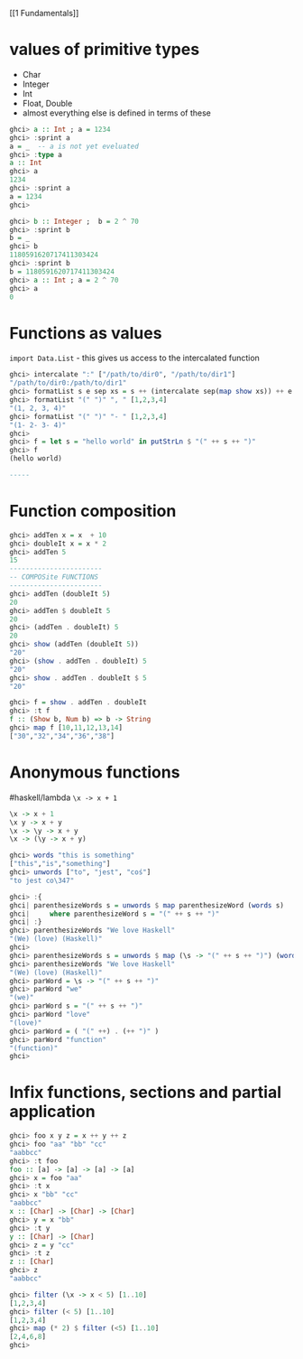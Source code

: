 [[1 Fundamentals]]

# values of primitive types
- Char
- Integer
- Int
- Float, Double
- almost everything else is defined in terms of these

```haskell
ghci> a :: Int ; a = 1234
ghci> :sprint a
a = _  -- a is not yet eveluated
ghci> :type a
a :: Int
ghci> a
1234
ghci> :sprint a
a = 1234
ghci>
```

```haskell
ghci> b :: Integer ;  b = 2 ^ 70
ghci> :sprint b
b = _
ghci> b
1180591620717411303424
ghci> :sprint b
b = 1180591620717411303424
ghci> a :: Int ; a = 2 ^ 70
ghci> a
0
```


# Functions as values
`import Data.List` - this gives us access to the intercalated function
```haskell
ghci> intercalate ":" ["/path/to/dir0", "/path/to/dir1"]
"/path/to/dir0:/path/to/dir1"
ghci> formatList s e sep xs = s ++ (intercalate sep(map show xs)) ++ e
ghci> formatList "(" ")" ", " [1,2,3,4]
"(1, 2, 3, 4)"
ghci> formatList "(" ")" "- " [1,2,3,4]
"(1- 2- 3- 4)"
ghci>
ghci> f = let s = "hello world" in putStrLn $ "(" ++ s ++ ")"
ghci> f
(hello world)

-----
```

# Function composition
```haskell
ghci> addTen x = x  + 10
ghci> doubleIt x = x * 2
ghci> addTen 5
15
-----------------------
-- COMPOSite FUNCTIONS
-----------------------
ghci> addTen (doubleIt 5)
20
ghci> addTen $ doubleIt 5
20
ghci> (addTen . doubleIt) 5
20
ghci> show (addTen (doubleIt 5))
"20"
ghci> (show . addTen . doubleIt) 5
"20"
ghci> show . addTen . doubleIt $ 5
"20"

ghci> f = show . addTen . doubleIt
ghci> :t f
f :: (Show b, Num b) => b -> String
ghci> map f [10,11,12,13,14]
["30","32","34","36","38"]
```


# Anonymous functions
#haskell/lambda
`\x -> x + 1`
```haskell
\x -> x + 1
\x y -> x + y
\x -> \y -> x + y
\x -> (\y -> x + y)
```

```haskell
ghci> words "this is something"
["this","is","something"]
ghci> unwords ["to", "jest", "coś"]
"to jest co\347"

ghci> :{
ghci| parenthesizeWords s = unwords $ map parenthesizeWord (words s)
ghci|     where parenthesizeWord s = "(" ++ s ++ ")"
ghci| :}
ghci> parenthesizeWords "We love Haskell"
"(We) (love) (Haskell)"
ghci>
ghci> parenthesizeWords s = unwords $ map (\s -> "(" ++ s ++ ")") (words s)
ghci> parenthesizeWords "We love Haskell"
"(We) (love) (Haskell)"
ghci> parWord = \s -> "(" ++ s ++ ")"
ghci> parWord "we"
"(we)"
ghci> parWord s = "(" ++ s ++ ")"
ghci> parWord "love"
"(love)"
ghci> parWord = ( "(" ++) . (++ ")" )
ghci> parWord "function"
"(function)"
ghci>
```


# Infix functions, sections and partial application
```haskell
ghci> foo x y z = x ++ y ++ z
ghci> foo "aa" "bb" "cc"
"aabbcc"
ghci> :t foo
foo :: [a] -> [a] -> [a] -> [a]
ghci> x = foo "aa"
ghci> :t x
ghci> x "bb" "cc"
"aabbcc"
x :: [Char] -> [Char] -> [Char]
ghci> y = x "bb"
ghci> :t y
y :: [Char] -> [Char]
ghci> z = y "cc"
ghci> :t z
z :: [Char]
ghci> z
"aabbcc"
```

```haskell
ghci> filter (\x -> x < 5) [1..10]
[1,2,3,4]
ghci> filter (< 5) [1..10]
[1,2,3,4]
ghci> map (* 2) $ filter (<5) [1..10]
[2,4,6,8]
ghci>
```
